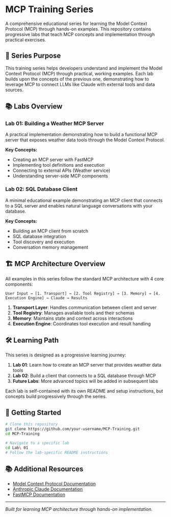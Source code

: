 # MCP Training Series

A comprehensive educational series for learning the Model Context Protocol (MCP) through hands-on examples. This repository contains progressive labs that teach MCP concepts and implementation through practical exercises.

## 🎯 Series Purpose

This training series helps developers understand and implement the Model Context Protocol (MCP) through practical, working examples. Each lab builds upon the concepts of the previous one, demonstrating how to leverage MCP to connect LLMs like Claude with external tools and data sources.

## 📚 Labs Overview

### Lab 01: Building a Weather MCP Server
A practical implementation demonstrating how to build a functional MCP server that exposes weather data tools through the Model Context Protocol.

**Key Concepts:**
- Creating an MCP server with FastMCP
- Implementing tool definitions and execution
- Connecting to external APIs (Weather service)
- Understanding server-side MCP components

### Lab 02: SQL Database Client
A minimal educational example demonstrating an MCP client that connects to a SQL server and enables natural language conversations with your database.

**Key Concepts:**
- Building an MCP client from scratch
- SQL database integration
- Tool discovery and execution
- Conversation memory management

## 🏗️ MCP Architecture Overview

All examples in this series follow the standard MCP architecture with 4 core components:

```
User Input → [1. Transport] → [2. Tool Registry] → [3. Memory] → [4. Execution Engine] → Claude → Results
```

1. **Transport Layer**: Handles communication between client and server
2. **Tool Registry**: Manages available tools and their schemas
3. **Memory**: Maintains state and context across interactions
4. **Execution Engine**: Coordinates tool execution and result handling

## 🛠️ Learning Path

This series is designed as a progressive learning journey:

1. **Lab 01**: Learn how to create an MCP server that provides weather data tools
2. **Lab 02**: Build a client that connects to a SQL database through MCP
3. **Future Labs**: More advanced topics will be added in subsequent labs

Each lab is self-contained with its own README and setup instructions, but concepts build progressively through the series.

## 🚀 Getting Started

```bash
# Clone this repository
git clone https://github.com/your-username/MCP-Training.git
cd MCP-Training

# Navigate to a specific lab
cd Lab\ 01
# Follow the lab-specific README instructions
```

## 📚 Additional Resources

- [Model Context Protocol Documentation](https://modelcontextprotocol.io/)
- [Anthropic Claude Documentation](https://docs.anthropic.com/)
- [FastMCP Documentation](https://fastmcp.com/)

---

*Built for learning MCP architecture through hands-on implementation.*